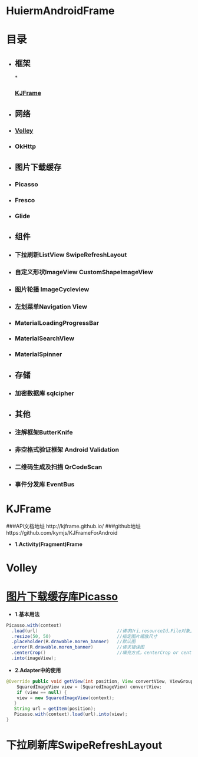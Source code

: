 # HuiermAndroidFrame

目录
===
* <h2>框架</h2>
    * <h3><a href="#KJFrame">KJFrame</a></h3>

* <h2>网络</h2>
 * <h3><a href="#Volley">Volley</a></h3>
 * <h3>OkHttp</h3>

* <h2>图片下载缓存</h2>
 * <h3>Picasso</h3>
 * <h3>Fresco</h3>
 * <h3>Glide</h3>
 
* <h2>组件</h2>
 * <h3>下拉刷新ListView SwipeRefreshLayout</h3>
 * <h3>自定义形状ImageView CustomShapeImageView</h3>
 * <h3>图片轮播 ImageCycleview</h3>
 * <h3>左划菜单Navigation View</h3>
 * <h3>MaterialLoadingProgressBar</h3>
 * <h3>MaterialSearchView</h3>
 * <h3>MaterialSpinner</h3>

* <h2>存储</h2>
 * <h3>加密数据库 sqlcipher</h3>

* <h2>其他</h2>
 * <h3>注解框架ButterKnife</h3>
 * <h3>非空格式验证框架 Android Validation</h3>
 * <h3>二维码生成及扫描 QrCodeScan</h3>
 * <h3>事件分发库 EventBus</h3>
 
 

<h1 id="KJFrame">KJFrame</h1>
###APi文档地址 http://kjframe.github.io/
###github地址  https://github.com/kymjs/KJFrameForAndroid

* **1.Activity(Fragment)Frame**
   
<h1 id="Volley">Volley</h1>



[图片下载缓存库Picasso](http://square.github.io/picasso/)
===

* **1.基本用法**
```java
Picasso.with(context)    
  .load(url)                              //请求Uri,resourceId,File对象,或者文件路径
  .resize(50, 50)                         //指定图片缩放尺寸
  .placeholder(R.drawable.moren_banner)   //默认图
  .error(R.drawable.moren_banner)         //请求错误图
  .centerCrop()                           //填充方式，centerCrop or centerInsider
  .into(imageView);
  ```
* **2.Adapter中的使用**
```java
@Override public void getView(int position, View convertView, ViewGroup parent) {
    SquaredImageView view = (SquaredImageView) convertView;
    if (view == null) {
    view = new SquaredImageView(context);
   }
   String url = getItem(position);
   Picasso.with(context).load(url).into(view);
}
```

下拉刷新库SwipeRefreshLayout
===

  


